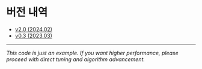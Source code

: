 # 버전 내역
- [v2.0 (2024.02)](https://github.com/MORAI-EDU/beginner_tutorials_blanks/releases/tag/v2.0_24.02)
- [v0.3 (2023.03)](https://github.com/MORAI-EDU/beginner_tutorials_blanks/releases/tag/v0.3.0)


---

*This code is just an example. If you want higher performance, please proceed with direct tuning and algorithm advancement.*
